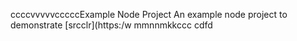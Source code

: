 ccccvvvvvcccccExample Node Project
An example node project to demonstrate [srcclr](https:/w
mmnnmkkccc
   cdfd
